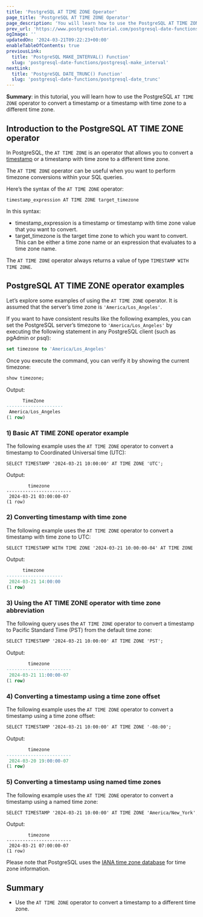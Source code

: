 ```yaml
---
title: 'PostgreSQL AT TIME ZONE Operator'
page_title: 'PostgreSQL AT TIME ZONE Operator'
page_description: 'You will learn how to use the PostgreSQL AT TIME ZONE operator to convert a timestamp or a timestamp with time zone to a different time zone.'
prev_url: 'https://www.postgresqltutorial.com/postgresql-date-functions/postgresql-at-time-zone/'
ogImage: ''
updatedOn: '2024-03-21T09:22:23+00:00'
enableTableOfContents: true
previousLink:
  title: 'PostgreSQL MAKE_INTERVAL() Function'
  slug: 'postgresql-date-functions/postgresql-make_interval'
nextLink:
  title: 'PostgreSQL DATE_TRUNC() Function'
  slug: 'postgresql-date-functions/postgresql-date_trunc'
---
```


**Summary**: in this tutorial, you will learn how to use the PostgreSQL `AT TIME ZONE` operator to convert a timestamp or a timestamp with time zone to a different time zone.

## Introduction to the PostgreSQL AT TIME ZONE operator

In PostgreSQL, the `AT TIME ZONE` is an operator that allows you to convert a [timestamp](../postgresql-tutorial/postgresql-timestamp) or a timestamp with time zone to a different time zone.

The `AT TIME ZONE` operator can be useful when you want to perform timezone conversions within your SQL queries.

Here’s the syntax of the `AT TIME ZONE` operator:

```csssqlsql
timestamp_expression AT TIME ZONE target_timezone
```

In this syntax:

- timestamp_expression is a timestamp or timestamp with time zone value that you want to convert.
- target_timezone is the target time zone to which you want to convert. This can be either a time zone name or an expression that evaluates to a time zone name.

The `AT TIME ZONE` operator always returns a value of type `TIMESTAMP WITH TIME ZONE`.

## PostgreSQL AT TIME ZONE operator examples

Let’s explore some examples of using the `AT TIME ZONE` operator. It is assumed that the server’s time zone is `'America/Los_Angeles'`.

If you want to have consistent results like the following examples, you can set the PostgreSQL server’s timezone to `'America/Los_Angeles'` by executing the following statement in any PostgreSQL client (such as pgAdmin or psql):

```sql
set timezone to 'America/Los_Angeles'
```

Once you execute the command, you can verify it by showing the current timezone:

```sql
show timezone;
```

Output:

```sql
      TimeZone
---------------------
 America/Los_Angeles
(1 row)
```

### 1\) Basic AT TIME ZONE operator example

The following example uses the `AT TIME ZONE` operator to convert a timestamp to Coordinated Universal time (UTC):

```
SELECT TIMESTAMP '2024-03-21 10:00:00' AT TIME ZONE 'UTC';
```

Output:

```
        timezone
------------------------
 2024-03-21 03:00:00-07
(1 row)
```

### 2\) Converting timestamp with time zone

The following example uses the `AT TIME ZONE` operator to convert a timestamp with time zone to UTC:

```css
SELECT TIMESTAMP WITH TIME ZONE '2024-03-21 10:00:00-04' AT TIME ZONE 'UTC';
```

Output:

```sql
      timezone
---------------------
 2024-03-21 14:00:00
(1 row)
```

### 3\) Using the AT TIME ZONE operator with time zone abbreviation

The following query uses the `AT TIME ZONE` operator to convert a timestamp to Pacific Standard Time (PST) from the default time zone:

```css
SELECT TIMESTAMP '2024-03-21 10:00:00' AT TIME ZONE 'PST';
```

Output:

```sql
        timezone
------------------------
 2024-03-21 11:00:00-07
(1 row)
```

### 4\) Converting a timestamp using a time zone offset

The following example uses the `AT TIME ZONE` operator to convert a timestamp using a time zone offset:

```css
SELECT TIMESTAMP '2024-03-21 10:00:00' AT TIME ZONE '-08:00';
```

Output:

```sql
        timezone
------------------------
 2024-03-20 19:00:00-07
(1 row)
```

### 5\) Converting a timestamp using named time zones

The following example uses the `AT TIME ZONE` operator to convert a timestamp using a named time zone:

```css
SELECT TIMESTAMP '2024-03-21 10:00:00' AT TIME ZONE 'America/New_York';
```

Output:

```
        timezone
------------------------
 2024-03-21 07:00:00-07
(1 row)
```

Please note that PostgreSQL uses the [IANA time zone database](https://en.wikipedia.org/wiki/List_of_tz_database_time_zones) for time zone information.

## Summary

- Use the `AT TIME ZONE` operator to convert a timestamp to a different time zone.
